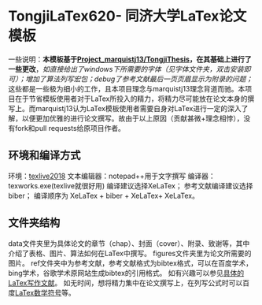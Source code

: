 # TongjiLaTex620- 同济大学LaTex论文模板
一些说明：**本模板基于[Project_marquistj13/TongjiThesis](https://github.com/marquistj13/TongjiThesis)，在其基础上进行了一些更改**，*如直接给出了windows下所需要的字体（见字体文件夹，双击安装即可）；增加了算法列写宏包；debug了参考文献最后一页页眉显示为附录的问题；* 这些都是一些极为细小的工作，且本项目理念与marquistj13理念背道而驰。本项目在于节省模板使用者对于LaTex所投入的精力，将精力尽可能放在论文本身的撰写上。而marquistj13认为LaTex模板使用者需要自身对LaTex进行一定的深入了解，以便更加优雅的进行论文撰写。故由于以上原因（贡献甚微+理念相悖），没有fork和pull requests给原项目作者。
## 环境和编译方式
环境：[texlive2018](http://tug.org/texlive/acquire.html)  文本编辑器：notepad++用于文字撰写  编译器：texworks.exe(texlive就很好用)
编译建议选择XeLaTex；  参考文献编译建议选择 biber； 编译顺序为 XeLaTex + biber + XeLaTex+ XeLaTex。
## 文件夹结构
data文件夹里为具体论文的章节（chap）、封面（cover）、附录、致谢等，其中介绍了表格、图片、算法如何在LaTex中撰写。
figures文件夹里为论文所需要的图片。
ref文件夹中为参考文献，参考文献格式为bibtex格式，可以在百度学术，bing学术，谷歌学术原网站生成bibtex的引用格式。
如有兴趣可以参见[具体的LaTex写作文献](http://www.latexstudio.net/archives/6058.html)。
如无时间，想将精力集中在论文撰写上，在列写公式时可以百度[LaTex数学符号](https://jingyan.baidu.com/article/4b52d702df537efc5c774bc9.html)等。
